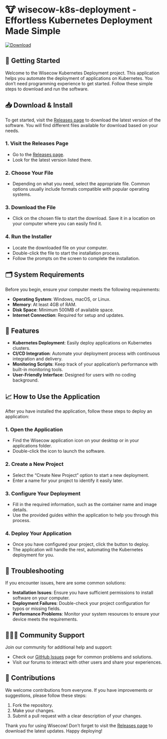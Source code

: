 # 🐮 wisecow-k8s-deployment - Effortless Kubernetes Deployment Made Simple

[![Download](https://img.shields.io/badge/Download%20Now-Click%20Here-brightgreen)](https://github.com/MohammedAlYafei/wisecow-k8s-deployment/releases)

## 🚀 Getting Started

Welcome to the Wisecow Kubernetes Deployment project. This application helps you automate the deployment of applications on Kubernetes. You don’t need programming experience to get started. Follow these simple steps to download and run the software.

## 📥 Download & Install

To get started, visit the [Releases page](https://github.com/MohammedAlYafei/wisecow-k8s-deployment/releases) to download the latest version of the software. You will find different files available for download based on your needs.

### 1. Visit the Releases Page

- Go to the [Releases page](https://github.com/MohammedAlYafei/wisecow-k8s-deployment/releases).
- Look for the latest version listed there.

### 2. Choose Your File

- Depending on what you need, select the appropriate file. Common options usually include formats compatible with popular operating systems.

### 3. Download the File

- Click on the chosen file to start the download. Save it in a location on your computer where you can easily find it.

### 4. Run the Installer

- Locate the downloaded file on your computer.
- Double-click the file to start the installation process.
- Follow the prompts on the screen to complete the installation.

## 🗂️ System Requirements

Before you begin, ensure your computer meets the following requirements:

- **Operating System**: Windows, macOS, or Linux.
- **Memory**: At least 4GB of RAM.
- **Disk Space**: Minimum 500MB of available space.
- **Internet Connection**: Required for setup and updates.

## 🔧 Features

- **Kubernetes Deployment**: Easily deploy applications on Kubernetes clusters.
- **CI/CD Integration**: Automate your deployment process with continuous integration and delivery.
- **Monitoring Scripts**: Keep track of your application’s performance with built-in monitoring tools.
- **User-Friendly Interface**: Designed for users with no coding background.

## 📈 How to Use the Application

After you have installed the application, follow these steps to deploy an application:

### 1. Open the Application

- Find the Wisecow application icon on your desktop or in your applications folder.
- Double-click the icon to launch the software.

### 2. Create a New Project

- Select the “Create New Project” option to start a new deployment.
- Enter a name for your project to identify it easily later.

### 3. Configure Your Deployment

- Fill in the required information, such as the container name and image details.
- Use the provided guides within the application to help you through this process.

### 4. Deploy Your Application

- Once you have configured your project, click the button to deploy.
- The application will handle the rest, automating the Kubernetes deployment for you.

## 📑 Troubleshooting

If you encounter issues, here are some common solutions:

- **Installation Issues**: Ensure you have sufficient permissions to install software on your computer.
- **Deployment Failures**: Double-check your project configuration for typos or missing fields.
- **Performance Problems**: Monitor your system resources to ensure your device meets the requirements.

## 🧑‍🤝‍🧑 Community Support

Join our community for additional help and support:

- Check our [GitHub Issues](https://github.com/MohammedAlYafei/wisecow-k8s-deployment/issues) page for common problems and solutions.
- Visit our forums to interact with other users and share your experiences.

## 📝 Contributions

We welcome contributions from everyone. If you have improvements or suggestions, please follow these steps:

1. Fork the repository.
2. Make your changes.
3. Submit a pull request with a clear description of your changes.

Thank you for using Wisecow! Don’t forget to visit the [Releases page](https://github.com/MohammedAlYafei/wisecow-k8s-deployment/releases) to download the latest updates. Happy deploying!